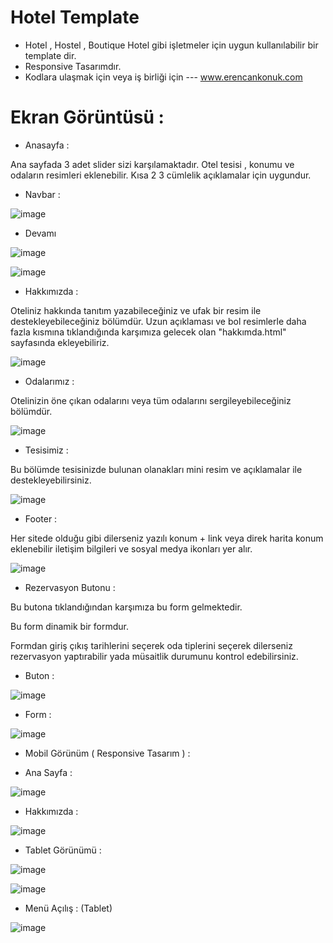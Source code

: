 # Hotel Template
- Hotel , Hostel , Boutique Hotel gibi işletmeler için uygun kullanılabilir bir template dir.
- Responsive Tasarımdır.
- Kodlara ulaşmak için veya iş birliği için --- www.erencankonuk.com

# Ekran Görüntüsü :

- Anasayfa :

Ana sayfada 3 adet slider sizi karşılamaktadır. 
Otel tesisi , konumu ve odaların resimleri eklenebilir. Kısa 2 3 cümlelik açıklamalar için uygundur.

- Navbar :
  
![image](https://github.com/ErenCanKONUK/All-Web-Page-Template/assets/97176491/c1d1423b-725c-4168-b221-ecb8a4e85719)

- Devamı

![image](https://github.com/ErenCanKONUK/All-Web-Page-Template/assets/97176491/24cc914d-1d58-47b1-bd90-7f3e95bd3cc3)

![image](https://github.com/ErenCanKONUK/All-Web-Page-Template/assets/97176491/0afe02c9-c7c9-4689-88e4-7378ad85442e)

- Hakkımızda :

Oteliniz hakkında tanıtım yazabileceğiniz ve ufak bir resim ile destekleyebileceğiniz bölümdür. 
Uzun açıklaması ve bol resimlerle daha fazla kısmına tıklandığında karşımıza gelecek olan "hakkımda.html" sayfasında ekleyebiliriz.

![image](https://github.com/ErenCanKONUK/All-Web-Page-Template/assets/97176491/46cb9dfe-27d2-4576-a49b-edcaca2d8e8d)

- Odalarımız :

Otelinizin öne çıkan odalarını veya tüm odalarını sergileyebileceğiniz bölümdür.

![image](https://github.com/ErenCanKONUK/All-Web-Page-Template/assets/97176491/ad78f2b0-32d3-4851-8c73-83e43ff27ba4)

- Tesisimiz : 

Bu bölümde tesisinizde bulunan olanakları mini resim ve açıklamalar ile destekleyebilirsiniz.

![image](https://github.com/ErenCanKONUK/All-Web-Page-Template/assets/97176491/0f983bc0-3133-44fe-9448-b7dcd8ad1b80)

- Footer : 

Her sitede olduğu gibi dilerseniz yazılı konum + link veya direk harita konum eklenebilir iletişim bilgileri ve sosyal medya ikonları yer alır. 

![image](https://github.com/ErenCanKONUK/All-Web-Page-Template/assets/97176491/d708377f-fa84-41e4-a17a-6bede72d8ebe)

- Rezervasyon Butonu :

Bu butona tıklandığından karşımıza bu form gelmektedir.

Bu form dinamik bir formdur.

Formdan giriş çıkış tarihlerini seçerek oda tiplerini seçerek dilerseniz rezervasyon yaptırabilir yada müsaitlik durumunu kontrol edebilirsiniz.

- Buton :

![image](https://github.com/ErenCanKONUK/All-Web-Page-Template/assets/97176491/cb74ae9c-be56-49c0-9980-f9c0ea9fc57f)

- Form :

![image](https://github.com/ErenCanKONUK/All-Web-Page-Template/assets/97176491/1a4edfad-b643-4a2b-ba37-d38290cb6ef5)

- Mobil Görünüm ( Responsive Tasarım ) :

- Ana Sayfa :

![image](https://github.com/ErenCanKONUK/All-Web-Page-Template/assets/97176491/4f0ccc7f-172d-42a8-998d-399a69d6c0d1)

- Hakkımızda :

![image](https://github.com/ErenCanKONUK/All-Web-Page-Template/assets/97176491/5e88ebca-4682-4a4a-84e1-9b8816b21b81)

- Tablet Görünümü :

![image](https://github.com/ErenCanKONUK/All-Web-Page-Template/assets/97176491/8cddcdc6-50d8-4b81-a10d-0d835bdee79b)

![image](https://github.com/ErenCanKONUK/All-Web-Page-Template/assets/97176491/e3ce2658-44d2-497f-bad9-c1e37b0bd9bf)

- Menü Açılış : (Tablet)

![image](https://github.com/ErenCanKONUK/All-Web-Page-Template/assets/97176491/2dda32d7-fbbd-40c5-9323-82815da2dfda)

